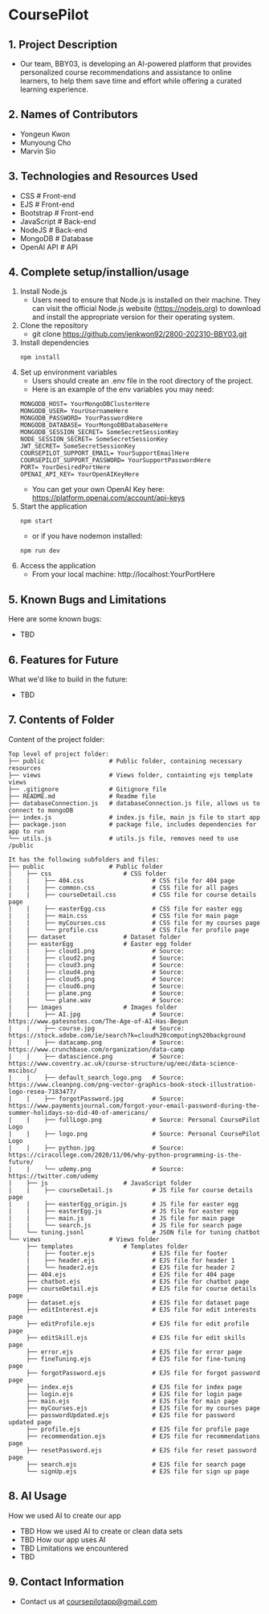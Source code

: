# CoursePilot

## 1. Project Description
* Our team, BBY03, is developing an AI-powered platform that provides personalized course recommendations and assistance to online learners, to help them save time and effort while offering a curated learning experience.

## 2. Names of Contributors
* Yongeun Kwon
* Munyoung Cho
* Marvin Sio
	
## 3. Technologies and Resources Used
* CSS           # Front-end
* EJS           # Front-end
* Bootstrap     # Front-end
* JavaScript    # Back-end
* NodeJS        # Back-end
* MongoDB       # Database
* OpenAI API    # API

## 4. Complete setup/installion/usage
1. Install Node.js
    * Users need to ensure that Node.js is installed on their machine. They can visit the official Node.js website (https://nodejs.org) to download and install the appropriate version for their operating system.
2. Clone the repository
    * git clone https://github.com/jenkwon92/2800-202310-BBY03.git
3. Install dependencies
    ```
    npm install
    ```
4. Set up environment variables
    * Users should create an .env file in the root directory of the project.
    * Here is an example of the env variables you may need:
    ```
    MONGODB_HOST= YourMongoDBClusterHere
    MONGODB_USER= YourUsernameHere
    MONGODB_PASSWORD= YourPasswordHere
    MONGODB_DATABASE= YourMongoDBDatabaseHere
    MONGODB_SESSION_SECRET= SomeSecretSessionKey
    NODE_SESSION_SECRET= SomeSecretSessionKey
    JWT_SECRET= SomeSecretSessionKey
    COURSEPILOT_SUPPORT_EMAIL= YourSupportEmailHere
    COURSEPILOT_SUPPORT_PASSWORD= YourSupportPasswordHere
    PORT= YourDesiredPortHere
    OPENAI_API_KEY= YourOpenAIKeyHere
    ```
    * You can get your own OpenAI Key here: https://platform.openai.com/account/api-keys
5. Start the application
    ```
    npm start
    ```
    * or if you have nodemon installed:
    ```
    npm run dev
    ```
6. Access the application
    * From your local machine: http://localhost:YourPortHere

## 5. Known Bugs and Limitations
Here are some known bugs:
* TBD

## 6. Features for Future
What we'd like to build in the future:
* TBD
	
## 7. Contents of Folder
Content of the project folder:

```
Top level of project folder: 
├── public                  # Public folder, containing necessary resources
├── views                   # Views folder, containting ejs template views
├── .gitignore              # Gitignore file
├── README.md               # Readme file
├── databaseConnection.js   # databaseConnection.js file, allows us to connect to mongoDB
├── index.js                # index.js file, main js file to start app
├── package.json            # package file, includes dependencies for app to run
└── utils.js                # utils.js file, removes need to use /public

It has the following subfolders and files:
├── public                  # Public folder
|    ├── css                    # CSS folder
|    |    ├── 404.css                   # CSS file for 404 page
|    |    ├── common.css                # CSS file for all pages
|    |    ├── courseDetail.css          # CSS file for course details page
|    |    ├── easterEgg.css             # CSS file for easter egg
|    |    ├── main.css                  # CSS file for main page
|    |    ├── myCourses.css             # CSS file for my courses page
|    |    └── profile.css               # CSS file for profile page
|    ├── dataset                # Dataset folder
|    ├── easterEgg              # Easter egg folder
|    |    ├── cloud1.png                # Source:
|    |    ├── cloud2.png                # Source: 
|    |    ├── cloud3.png                # Source: 
|    |    ├── cloud4.png                # Source: 
|    |    ├── cloud5.png                # Source: 
|    |    ├── cloud6.png                # Source: 
|    |    ├── plane.png                 # Source: 
|    |    └── plane.wav                 # Source: 
|    ├── images                 # Images folder
|    |    ├── AI.jpg                    # Source: https://www.gatesnotes.com/The-Age-of-AI-Has-Begun
|    |    ├── course.jpg                # Source: https://stock.adobe.com/ie/search?k=cloud%20computing%20background
|    |    ├── datacamp.png              # Source: https://www.crunchbase.com/organization/data-camp
|    |    ├── datascience.png           # Source: https://www.coventry.ac.uk/course-structure/ug/eec/data-science-mscibsc/
|    |    ├── default_search_logo.png   # Source: https://www.cleanpng.com/png-vector-graphics-book-stock-illustration-logo-resea-7183477/
|    |    ├── forgotPassword.jpg        # Source: https://www.paymentsjournal.com/forgot-your-email-password-during-the-summer-holidays-so-did-40-of-americans/
|    |    ├── fullLogo.png              # Source: Personal CoursePilot Logo
|    |    ├── logo.png                  # Source: Personal CoursePilot Logo
|    |    ├── python.jpg                # Source: https://ciracollege.com/2020/11/06/why-python-programming-is-the-future/
|    |    └── udemy.png                 # Source: https://twitter.com/udemy
|    ├── js                     # JavaScript folder
|    |    ├── courseDetail.js           # JS file for course details page
|    |    ├── easterEgg_origin.js       # JS file for easter egg
|    |    ├── easterEgg.js              # JS file for easter egg
|    |    ├── main.js                   # JS file for main page
|    |    └── search.js                 # JS file for search page
|    └── tuning.jsonl                   # JSON file for tuning chatbot
└── views                   # Views folder
     ├── templates              # Templates folder
     |    ├── footer.ejs                # EJS file for footer
     |    ├── header.ejs                # EJS file for header 1
     |    └── header2.ejs               # EJS file for header 2
     ├── 404.ejs                        # EJS file for 404 page
     ├── chatbot.ejs                    # EJS file for chatbot page
     ├── courseDetail.ejs               # EJS file for course details page
     ├── dataset.ejs                    # EJS file for dataset page
     ├── editInterest.ejs               # EJS file for edit interests page
     ├── editProfile.ejs                # EJS file for edit profile page
     ├── editSkill.ejs                  # EJS file for edit skills page
     ├── error.ejs                      # EJS file for error page
     ├── fineTuning.ejs                 # EJS file for fine-tuning page
     ├── forgotPassword.ejs             # EJS file for forgot password page
     ├── index.ejs                      # EJS file for index page
     ├── login.ejs                      # EJS file for login page
     ├── main.ejs                       # EJS file for main page
     ├── myCourses.ejs                  # EJS file for my courses page
     ├── passwordUpdated.ejs            # EJS file for password updated page
     ├── profile.ejs                    # EJS file for profile page
     ├── recommendation.ejs             # EJS file for recommendations page
     ├── resetPassword.ejs              # EJS file for reset password page
     ├── search.ejs                     # EJS file for search page
     └── signUp.ejs                     # EJS file for sign up page
```
## 8. AI Usage
How we used AI to create our app
* TBD
How we used AI to create or clean data sets
* TBD
How our app uses AI
* TBD
Limitations we encountered
* TBD

## 9. Contact Information
* Contact us at coursepilotapp@gmail.com
